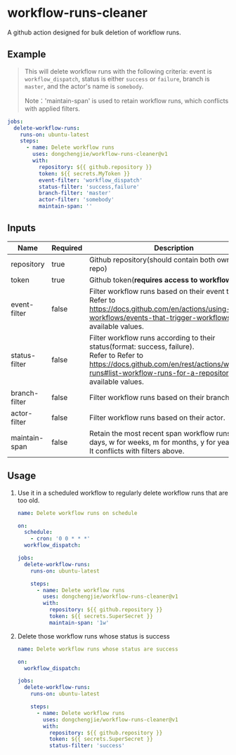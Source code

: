# workflow-runs-cleaner
 A github action designed for bulk deletion of workflow runs.

## Example

> This will delete workflow runs with the following criteria: event is `workflow_dispatch`, status is either `success` or `failure`, branch is `master`, and the actor's name is `somebody`.
>
> Note：'maintain-span'  is used to retain workflow runs, which conflicts with applied filters.

```yaml
jobs:
  delete-workflow-runs:
    runs-on: ubuntu-latest
    steps:
      - name: Delete workflow runs
        uses: dongchengjie/workflow-runs-cleaner@v1
        with:
          repository: ${{ github.repository }}
          token: ${{ secrets.MyToken }}
          event-filter: 'workflow_dispatch'
          status-filter: 'success,failure'
          branch-filter: 'master'
          actor-filter: 'somebody'
          maintain-span: ''
```

## Inputs

| Name          | Required | Description                                                  |
| ------------- | -------- | ------------------------------------------------------------ |
| repository    | true     | Github repository(should contain both owner and repo)        |
| token         | true     | Github token(**requires access to workflows**)               |
| event-filter  | false    | Filter workflow runs based on their event type.<br />Refer to https://docs.github.com/en/actions/using-workflows/events-that-trigger-workflows for available values. |
| status-filter | false    | Filter workflow runs according to their status(format: success, failure).<br />Refer to Refer to https://docs.github.com/en/rest/actions/workflow-runs#list-workflow-runs-for-a-repository for available values. |
| branch-filter | false    | Filter workflow runs based on their branch.                  |
| actor-filter  | false    | Filter workflow runs based on their actor.                   |
| maintain-span | false    | Retain the most recent span workflow runs (d for days, w for weeks, m for months, y for years).<br />It conflicts with filters above. |

## Usage

1. Use it in a scheduled workflow to regularly delete workflow runs that are too old.

   ```yaml
   name: Delete workflow runs on schedule
   
   on:
     schedule:
       - cron: '0 0 * * *'
     workflow_dispatch:
   
   jobs:
     delete-workflow-runs:
       runs-on: ubuntu-latest
   
       steps:
         - name: Delete workflow runs
           uses: dongchengjie/workflow-runs-cleaner@v1
           with:
             repository: ${{ github.repository }}
             token: ${{ secrets.SuperSecret }}
             maintain-span: '1w'
   ```

2. Delete those workflow runs whose status is success

   ```yaml
   name: Delete workflow runs whose status are success
   
   on:
     workflow_dispatch:
   
   jobs:
     delete-workflow-runs:
       runs-on: ubuntu-latest
   
       steps:
         - name: Delete workflow runs
           uses: dongchengjie/workflow-runs-cleaner@v1
           with:
             repository: ${{ github.repository }}
             token: ${{ secrets.SuperSecret }}
             status-filter: 'success'
   ```
